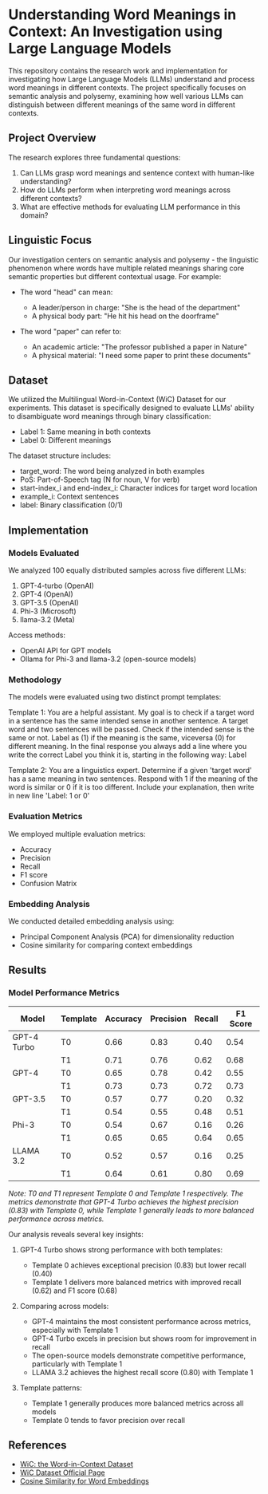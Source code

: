 # Understanding Word Meanings in Context: An Investigation using Large Language Models

This repository contains the research work and implementation for investigating how Large Language Models (LLMs) understand and process word meanings in different contexts. The project specifically focuses on semantic analysis and polysemy, examining how well various LLMs can distinguish between different meanings of the same word in different contexts.

## Project Overview

The research explores three fundamental questions:
1. Can LLMs grasp word meanings and sentence context with human-like understanding?
2. How do LLMs perform when interpreting word meanings across different contexts?
3. What are effective methods for evaluating LLM performance in this domain?

## Linguistic Focus

Our investigation centers on semantic analysis and polysemy - the linguistic phenomenon where words have multiple related meanings sharing core semantic properties but different contextual usage. For example:

- The word "head" can mean:
  - A leader/person in charge: "She is the head of the department"
  - A physical body part: "He hit his head on the doorframe"

- The word "paper" can refer to:
  - An academic article: "The professor published a paper in Nature"
  - A physical material: "I need some paper to print these documents"

## Dataset

We utilized the Multilingual Word-in-Context (WiC) Dataset for our experiments. This dataset is specifically designed to evaluate LLMs' ability to disambiguate word meanings through binary classification:
- Label 1: Same meaning in both contexts
- Label 0: Different meanings

The dataset structure includes:
- target_word: The word being analyzed in both examples
- PoS: Part-of-Speech tag (N for noun, V for verb)
- start-index_i and end-index_i: Character indices for target word location
- example_i: Context sentences
- label: Binary classification (0/1)

## Implementation

### Models Evaluated

We analyzed 100 equally distributed samples across five different LLMs:
1. GPT-4-turbo (OpenAI)
2. GPT-4 (OpenAI)
3. GPT-3.5 (OpenAI)
4. Phi-3 (Microsoft)
5. llama-3.2 (Meta)

Access methods:
- OpenAI API for GPT models
- Ollama for Phi-3 and llama-3.2 (open-source models)

### Methodology

The models were evaluated using two distinct prompt templates:

Template 1: You are a helpful assistant. My goal is to check if a target word in a sentence has the same intended sense in another sentence. A target word and two sentences will be passed. Check if the intended sense is the same or not. Label as (1) if the meaning is the same, viceversa (0) for different meaning. In the final response you always add a line where you write the correct Label you think it is, starting in the following way: Label

Template 2: You are a linguistics expert. Determine if a given 'target word' has a same meaning in two sentences. Respond with 1 if the meaning of the word is similar or 0 if it is too different. Include your explanation, then write in new line 'Label: 1 or 0'

### Evaluation Metrics

We employed multiple evaluation metrics:
- Accuracy
- Precision
- Recall
- F1 score
- Confusion Matrix

### Embedding Analysis

We conducted detailed embedding analysis using:
- Principal Component Analysis (PCA) for dimensionality reduction
- Cosine similarity for comparing context embeddings

## Results

### Model Performance Metrics

| Model | Template | Accuracy | Precision | Recall | F1 Score |
|-------|----------|----------|-----------|---------|-----------|
| GPT-4 Turbo | T0 | 0.66 | 0.83 | 0.40 | 0.54 |
|             | T1 | 0.71 | 0.76 | 0.62 | 0.68 |
| GPT-4       | T0 | 0.65 | 0.78 | 0.42 | 0.55 |
|             | T1 | 0.73 | 0.73 | 0.72 | 0.73 |
| GPT-3.5     | T0 | 0.57 | 0.77 | 0.20 | 0.32 |
|             | T1 | 0.54 | 0.55 | 0.48 | 0.51 |
| Phi-3       | T0 | 0.54 | 0.67 | 0.16 | 0.26 |
|             | T1 | 0.65 | 0.65 | 0.64 | 0.65 |
| LLAMA 3.2   | T0 | 0.52 | 0.57 | 0.16 | 0.25 |
|             | T1 | 0.64 | 0.61 | 0.80 | 0.69 |

*Note: T0 and T1 represent Template 0 and Template 1 respectively. The metrics demonstrate that GPT-4 Turbo achieves the highest precision (0.83) with Template 0, while Template 1 generally leads to more balanced performance across metrics.*

Our analysis reveals several key insights:

1. GPT-4 Turbo shows strong performance with both templates:
   - Template 0 achieves exceptional precision (0.83) but lower recall (0.40)
   - Template 1 delivers more balanced metrics with improved recall (0.62) and F1 score (0.68)

2. Comparing across models:
   - GPT-4 maintains the most consistent performance across metrics, especially with Template 1
   - GPT-4 Turbo excels in precision but shows room for improvement in recall
   - The open-source models demonstrate competitive performance, particularly with Template 1
   - LLAMA 3.2 achieves the highest recall score (0.80) with Template 1

3. Template patterns:
   - Template 1 generally produces more balanced metrics across all models
   - Template 0 tends to favor precision over recall

## References

- [WiC: the Word-in-Context Dataset](https://arxiv.org/pdf/1808.09121)
- [WiC Dataset Official Page](https://pilehvar.github.io/wic/)
- [Cosine Similarity for Word Embeddings](https://medium.com/@techclaw/cosine-similarity-between-two-arrays-for-word-embeddings-c8c1c98811b)
